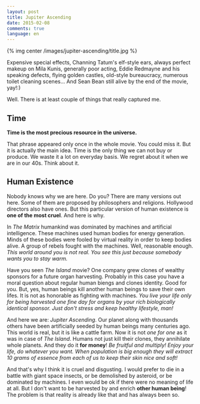 ```yaml
---
layout: post
title: Jupiter Ascending
date: 2015-02-08
comments: true
language: en
---
```


{% img center /images/jupiter-ascending/title.jpg %}

Expensive special effects, Channing Tatum's elf-style ears, always perfect makeup on Mila Kunis, generally poor acting, Eddie Redmayne and his speaking defects, flying golden castles, old-style bureaucracy, numerous toilet cleaning scenes... And Sean Bean still alive by the end of the movie, yay!:)

Well. There is at least couple of things that really captured me.

## Time

__Time is the most precious resource in the universe.__ 

That phrase appeared only once in the whole movie. You could miss it. But it is actually the main idea. Time is the only thing we can not buy or produce. We waste it a lot on everyday basis. We regret about it when we are in our 40s. Think about it.

## Human Existence

Nobody knows why we are here. Do you? There are many versions out here. Some of them are proposed by philosophers and religions. Hollywood directors also have ones. But this particular version of human existence is __one of the most cruel__. And here is why.

In _The Matrix_ humankind was dominated by machines and artificial intelligence. These machines used human bodies for energy generation. Minds of these bodies were fooled by virtual reality in order to keep bodies alive. A group of rebels fought with the machines. Well, reasonable enough. _This world around you is not real. You see this just because somebody wants you to stay warm._

Have you seen _The Island_ movie? One company grew clones of wealthy sponsors for a future organ harvesting. Probably in this case you have a moral question about regular human biengs and clones identity. Good for you. But, yes, human beings kill another human beings to save their own lifes. It is not as honorable as fighting with machines. _You live your life only for being harvested one fine day for organs by your rich biologically identical sponsor. Just don't stress and keep healthy lifestyle, man!_

And here we are: _Jupiter Ascending_. Our planet along with thousands others have been artificially seeded by human beings many centuries ago. This world is real, but it is like a cattle farm. Now it is not _one for one_ as it was in case of _The Island_. Humans not just kill their clones, they annihilate whole planets. And they do it __for money__! _Be fruitful and multiply! Enjoy your life, do whatever you want. When population is big enough they will extract 10 grams of essence from each of us to keep their skin nice and soft!_

And that's why I think it is cruel and disgusting. I would prefer to die in a battle with giant space insects, or be demolished by asteroid, or be dominated by machines. I even would be ok if there were no meaning of life at all. But I don't want to be harvested by and enrich __other human being__! The problem is that reality is already like that and has always been so.
